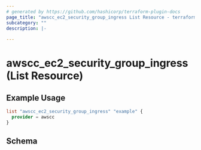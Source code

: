 ```yaml
---
# generated by https://github.com/hashicorp/terraform-plugin-docs
page_title: "awscc_ec2_security_group_ingress List Resource - terraform-provider-awscc"
subcategory: ""
description: |-
  
---
```


# awscc_ec2_security_group_ingress (List Resource)



## Example Usage

```terraform
list "awscc_ec2_security_group_ingress" "example" {
  provider = awscc
}
```

<!-- schema generated by tfplugindocs -->
## Schema
